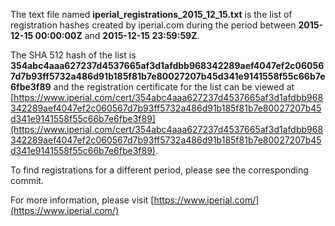 The text file named **iperial_registrations_2015_12_15.txt** is the list of registration hashes created by iperial.com during the period between **2015-12-15 00:00:00Z** and **2015-12-15 23:59:59Z**.

The SHA 512 hash of the list is **354abc4aaa627237d4537665af3d1afdbb968342289aef4047ef2c060567d7b93ff5732a486d91b185f81b7e80027207b45d341e9141558f55c66b7e6fbe3f89** and the registration certificate for the list can be viewed at [https://www.iperial.com/cert/354abc4aaa627237d4537665af3d1afdbb968342289aef4047ef2c060567d7b93ff5732a486d91b185f81b7e80027207b45d341e9141558f55c66b7e6fbe3f89](https://www.iperial.com/cert/354abc4aaa627237d4537665af3d1afdbb968342289aef4047ef2c060567d7b93ff5732a486d91b185f81b7e80027207b45d341e9141558f55c66b7e6fbe3f89).

To find registrations for a different period, please see the corresponding commit.

For more information, please visit [https://www.iperial.com/](https://www.iperial.com/)
